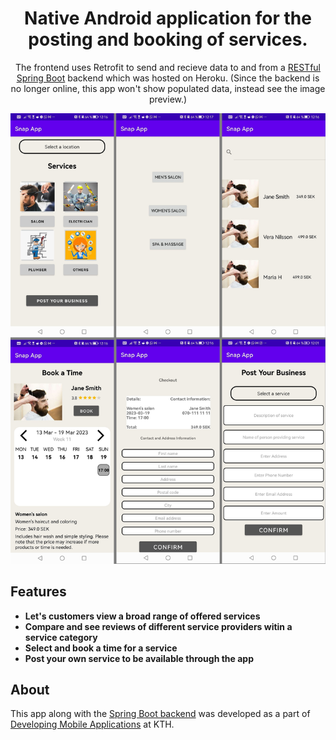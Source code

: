 


<h1 align="center">Native Android application for the posting and booking of services. </h1>

<p align="center">The frontend uses Retrofit to send and recieve data to and from a <a href="https://github.com/lehtihet/SnapApp-Backend">RESTful Spring Boot</a> backend which was hosted on Heroku. (Since the backend is no longer online, this app won't show populated data, instead see the image preview.)</p>

![Preview](./docs/images/apppreview.jpg)

## Features

- **Let's customers view a broad range of offered services**
- **Compare and see reviews of different service providers witin a service category**
- **Select and book a time for a service**
- **Post your own service to be available through the app**

## About

This app along with the [Spring Boot backend](https://github.com/lehtihet/SnapApp-Backend) was developed as a part of [Developing Mobile Applications](https://www.kth.se/student/kurser/kurs/ID2216?l=en) at KTH. 


